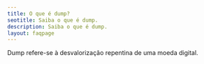 ```yaml
---
title: O que é dump?
seotitle: Saiba o que é dump.
description: Saiba o que é dump.
layout: faqpage
---
```

Dump refere-se à desvalorização repentina de uma moeda digital.
